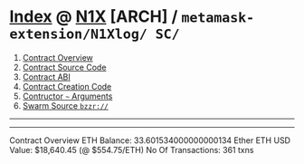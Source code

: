 # [Index](README.md) @ [N1X](https://N1X.site/) \[ARCH\] / `metamask-extension/N1Xlog/ SC/` 

1. [Contract Overview](sc0.md)
2. [Contract Source Code](sc1.md)
3. [Contract ABI](sc2.md)
4. [Contract Creation Code](sc430.md)
5. [Contructor `~` Arguments](sc4.md)
6. [Swarm Source `bzzr://`](sc5.md)

---
---
Contract Overview
ETH Balance: 	33.601534000000000134 Ether
ETH USD Value: 	$18,640.45 (@ $554.75/ETH)
No Of Transactions: 	361 txns
